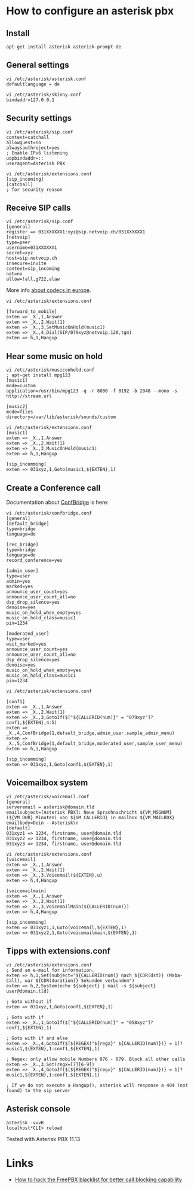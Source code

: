 # How to configure an asterisk pbx

## Install

    apt-get install asterisk asterisk-prompt-de

## General settings

	vi /etc/asterisk/asterisk.conf
	defaultlanguage = de

	vi /etc/asterisk/skinny.conf
	bindaddr=127.0.0.1

## Security settings

	vi /etc/asterisk/sip.conf
	context=catchall
	allowguest=no
	alwaysauthreject=yes
	; Enable IPv6 listening
	udpbindaddr=::
	useragent=Asterisk PBX

	vi /etc/asterisk/extensions.conf
	[sip_incoming]
	[catchall]
	; for security reason

## Receive SIP calls

	vi /etc/asterisk/sip.conf
	[general]
	register => 031XXXXXX1:xyz@sip.netvoip.ch/031XXXXXX1
	[netvoip]
	type=peer
	username=031XXXXXX1
	secret=xyz
	host=sip.netvoip.ch
	insecure=invite
	context=sip_incoming
	nat=no
	allow=!all,g722,alaw

More info [about codecs in europe](http://www.voip-info.org/wiki/view/ITU+G.711).

	vi /etc/asterisk/extensions.conf

	[forward_to_mobile]
	exten => _X.,1,Answer
	exten => _X.,2,Wait(1)
	exten => _X.,3,SetMusicOnHold(music1)
	exten => _X.,4,Dial(SIP/079xyz@netvoip,120,tgm)
	exten => h,1,Hangup

## Hear some music on hold

	vi /etc/asterisk/musiconhold.conf
	; apt-get install mpg123
	[music1]
	mode=custom
	application=/usr/bin/mpg123 -q -r 8000 -f 8192 -b 2048 --mono -s http://stream.url

	[music2]
	mode=files
	directory=/var/lib/asterisk/sounds/custom

	vi /etc/asterisk/extensions.conf
	[music1]
	exten => _X.,1,Answer
	exten => _X.,2,Wait(1)
	exten => _X.,3,MusicOnHold(music1)
	exten => h,1,Hangup

	[sip_incomming]
	exten => 031xyz,1,Goto(music1,${EXTEN},1)

## Create a Conference call

Documentation about [ConfBridge](https://wiki.asterisk.org/wiki/display/AST/ConfBridge) is here:

	vi /etc/asterisk/confbridge.conf
	[general]
	[default_bridge]
	type=bridge
	language=de

	[rec_bridge]
	type=bridge
	language=de
	record_conference=yes

	[admin_user]
	type=user
	admin=yes
	marked=yes
	announce_user_count=yes
	announce_user_count_all=no
	dsp_drop_silence=yes
	denoise=yes
	music_on_hold_when_empty=yes
	music_on_hold_class=music1
	pin=1234

	[moderated_user]
	type=user
	wait_marked=yes
	announce_user_count=yes
	announce_user_count_all=no
	dsp_drop_silence=yes
	denoise=yes
	music_on_hold_when_empty=yes
	music_on_hold_class=music1
	pin=1234

	vi /etc/asterisk/extensions.conf

	[conf1]
	exten => _X.,1,Answer
	exten => _X.,2,Wait(1)
	exten => _X.,3,GotoIf($["${CALLERID(num)}" = "079xyz"]?conf1,${EXTEN},4:5)
	exten => _X.,4,ConfBridge(1,default_bridge,admin_user,sample_admin_menu)
	exten => _X.,5,ConfBridge(1,default_bridge,moderated_user,sample_user_menu)
	exten => h,1,Hangup

	[sip_incomming]
	exten => 031xyz,1,Goto(conf1,${EXTEN},1)

## Voicemailbox system

	vi /etc/asterisk/voicemail.conf
	[general]
	serveremail = asterisk@domain.tld
	emailsubject=[Asterisk PBX]: Neue Sprachnachricht ${VM_MSGNUM} (${VM_DUR} Minuten) von ${VM_CALLERID} in mailbox ${VM_MAILBOX} 
	emailbody=Dein --Asterisk\n
	[default]
	031xyz1 => 1234, firstname, user@domain.tld
	031xyz2 => 1234, firstname, user@domain.tld
	031xyz3 => 1234, firstname, user@domain.tld

	vi /etc/asterisk/extensions.conf
	[voicemail]
	exten => _X.,1,Answer
	exten => _X.,2,Wait(1)
	exten => _X.,3,Voicemail(${EXTEN},u)
	exten => h,4,Hangup

	[voicemailmain]
	exten => _X.,1,Answer
	exten => _X.,2,Wait(1)
	exten => _X.,3,VoicemailMain(${CALLERID(num)})
	exten => h,4,Hangup

	[sip_incomming]
	exten => 031xyz1,1,Goto(voicemail,${EXTEN},1)
	exten => 031xyz2,1,Goto(voicemailmain,${EXTEN},1)

## Tipps with extensions.conf

	vi /etc/asterisk/extensions.conf
	; Send an e-mail for information.
	exten => h,1,Set(subject="${CALLERID(num)} nach ${CDR(dst)} (Maba-Call), war ${CDR(duration)} Sekunden verbunden")
	exten => h,2,System(echo ${subject} | mail -s ${subject} user@domain.tld)

	; Goto without if
	exten => 031xyz,1,Goto(conf1,${EXTEN},1)

	; Goto with if
	exten => _X.,1,GotoIf($["${CALLERID(num)}" = "058xyz"]?conf1,${EXTEN},1)

	; Goto with if and else
	exten => _X.,4,GotoIf($[${REGEX("${regx}" ${CALLERID(num)})} = 1]?music1,${EXTEN},1:conf1,${EXTEN},1)

	; Regex: only allow mobile Numbers 076 - 079. Block all other calls
	exten => _X.,3,Set(regx=[7][6-9])
	exten => _X.,4,GotoIf($[${REGEX("${regx}" ${CALLERID(num)})} = 1]?music1,${EXTEN},1:conf1,${EXTEN},1)

	; If we do not execute a Hangup(), asterisk will response a 404 (not found) to the sip server

## Asterisk console

	asterisk -vvvR
	localhost*CLI> reload

Tested with Asterisk PBX 11.13

# Links

* [How to hack the FreePBX blacklist for better call blocking capability ](http://tech.iprock.com/?p=10261)
